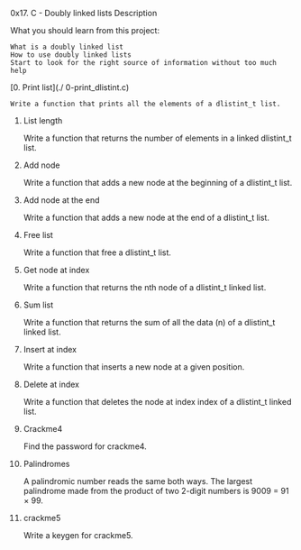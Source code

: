 0x17. C - Doubly linked lists
Description

What you should learn from this project:

    What is a doubly linked list
    How to use doubly linked lists
    Start to look for the right source of information without too much help

[0. Print list](./ 0-print_dlistint.c)

    Write a function that prints all the elements of a dlistint_t list.

1. List length

    Write a function that returns the number of elements in a linked dlistint_t list.

2. Add node

    Write a function that adds a new node at the beginning of a dlistint_t list.

3. Add node at the end

    Write a function that adds a new node at the end of a dlistint_t list.

4. Free list

    Write a function that free a dlistint_t list.

5. Get node at index

    Write a function that returns the nth node of a dlistint_t linked list.

6. Sum list

    Write a function that returns the sum of all the data (n) of a dlistint_t linked list.

7. Insert at index

    Write a function that inserts a new node at a given position.

8. Delete at index

    Write a function that deletes the node at index index of a dlistint_t linked list.

9. Crackme4

    Find the password for crackme4.

10. Palindromes

    A palindromic number reads the same both ways. The largest palindrome made from the product of two 2-digit numbers is 9009 = 91 × 99.

11. crackme5

    Write a keygen for crackme5.
